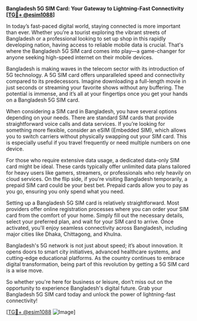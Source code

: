 **Bangladesh 5G SIM Card: Your Gateway to Lightning-Fast Connectivity [[TG💪+ @esim1088](https://t.me/s/esim1088)]**

In today’s fast-paced digital world, staying connected is more important than ever. Whether you're a tourist exploring the vibrant streets of Bangladesh or a professional looking to set up shop in this rapidly developing nation, having access to reliable mobile data is crucial. That's where the Bangladesh 5G SIM card comes into play—a game-changer for anyone seeking high-speed internet on their mobile devices.

Bangladesh is making waves in the telecom sector with its introduction of 5G technology. A 5G SIM card offers unparalleled speed and connectivity compared to its predecessors. Imagine downloading a full-length movie in just seconds or streaming your favorite shows without any buffering. The potential is immense, and it’s all at your fingertips once you get your hands on a Bangladesh 5G SIM card.

When considering a SIM card in Bangladesh, you have several options depending on your needs. There are standard SIM cards that provide straightforward voice calls and data services. If you’re looking for something more flexible, consider an eSIM (Embedded SIM), which allows you to switch carriers without physically swapping out your SIM card. This is especially useful if you travel frequently or need multiple numbers on one device.

For those who require extensive data usage, a dedicated data-only SIM card might be ideal. These cards typically offer unlimited data plans tailored for heavy users like gamers, streamers, or professionals who rely heavily on cloud services. On the flip side, if you're visiting Bangladesh temporarily, a prepaid SIM card could be your best bet. Prepaid cards allow you to pay as you go, ensuring you only spend what you need.

Setting up a Bangladesh 5G SIM card is relatively straightforward. Most providers offer online registration processes where you can order your SIM card from the comfort of your home. Simply fill out the necessary details, select your preferred plan, and wait for your SIM card to arrive. Once activated, you'll enjoy seamless connectivity across Bangladesh, including major cities like Dhaka, Chittagong, and Khulna.

Bangladesh's 5G network is not just about speed; it’s about innovation. It opens doors to smart city initiatives, advanced healthcare systems, and cutting-edge educational platforms. As the country continues to embrace digital transformation, being part of this revolution by getting a 5G SIM card is a wise move.

So whether you're here for business or leisure, don’t miss out on the opportunity to experience Bangladesh's digital future. Grab your Bangladesh 5G SIM card today and unlock the power of lightning-fast connectivity! 

[[TG💪+ @esim1088](https://t.me/s/esim1088) ![Image](https://i.postimg.cc/Y0z9fWf4/image.png)]